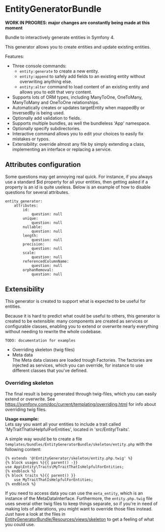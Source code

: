 EntityGeneratorBundle
=====================

**WORK IN PROGRES: major changes are constantly being made at this moment**


Bundle to interactively generate entities in Symfony 4. 

This generator allows you to create entities and update existing
entities.

Features:

- Three console commands:
    - `entity:generate` to create a new entity.
    - `entity:append` to safely add fields to an existing entity without overwriting anything else.
    - `entity:alter` command to load content of an existing entity and allows you to
    edit that very content.
- Supports lots of ORM types, including 
ManyToOne, OneToMany, ManyToMany and OneToOne relationships.
- Automatically creates or updates targetEntity when mappedBy or InversedBy
is being used.
- Optionally add validation to fields.
- Supports multiple bundles, as well the bundleless 'App' namespace.
- Optionally specify subdirectories.
- Interactive command allows you to edit your choices to easily fix
mistakes or typos.
- Extensibility: override almost any file by simply extending a class, implementing an interface
or replacing a service.

## Attributes configuration
Some questions may get annoying real quick. For instance, if you always use a standard $id property
for all your entities, then getting asked if a property is an id is quite useless. 
Below is an example of how to disable questions for several attributes.

    entity_generator:
        attributes:
            id:
                question: null
            unique:
                question: null
            nullable:
                question: null
            length:
                question: null
            precision:
                question: null
            scale:
                question: null
            referencedColumnName:
                question: null
            orphanRemoval:
                question: null

## Extensibility
This generator is created to support what is expected to
be useful for entities. 

Because it is hard to predict what could be useful to others,
 this generator is created to be extensible: many components
are created as services or configurable classes, 
enabling you to extend or overwrite nearly everything without needing
to rewrite the whole codebase.


`TODO: documentation for examples`

* Overriding skeleton (twig files)
* Meta data  
The Meta data classes are loaded trough Factories. The factories are injected
as services, which you can override, for instance to use different
classes that you've defined.

### Overriding skeleton
The final result is being generated through twig-files, which you can easily extend or overwrite.
See https://symfony.com/doc/current/templating/overriding.html for info about overriding twig files.

**Usage example:**  
Lets say you want all your entities to include a trait called 'MyTraitThatIsHelpfulForEntities', located
in 'src/Entity/Traits'.

A simple way would be to create a file `templates/bundles/EntityGeneratorBundle/skeleton/entity.php`
with the following content:

    {% extends '@!EntityGenerator/skeleton/entity.php.twig' %}
    {% block usages %}{{ parent() -}}
    use App\Entity\Traits\MyTraitThatIsHelpfulForEntities;
    {% endblock %}
    {% block traits %}{{ parent() }}
        use MyTraitThatIsHelpfulForEntities;
    {% endblock %}

If you need to access data you can use the `meta_entity`, which is an instance of the MetaDataInterface.
Furthermore, the `entity.php.twig` file uses several other twig files to keep things separate, so if
you're in need of making lots of alterations, you might want to override those files instead. 
Just have a look at the files in 
[EntityGeneratorBundle/Resources/views/skeleton](./Resources/views/skeleton) 
to get a feeling of what you could use.